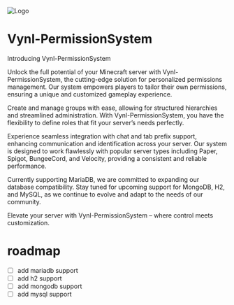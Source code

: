 ![Logo](https://cdn.discordapp.com/attachments/1188215566935265280/1237533985014284299/OIG4.png?ex=663bfed6&is=663aad56&hm=cec2b0c6457c92339d5c385538bbc8961e02e0f00bf888483cfa878b63e71db2&)


# Vynl-PermissionSystem
Introducing Vynl-PermissionSystem

Unlock the full potential of your Minecraft server with Vynl-PermissionSystem, the cutting-edge solution for personalized permissions management. Our system empowers players to tailor their own permissions, ensuring a unique and customized gameplay experience.

Create and manage groups with ease, allowing for structured hierarchies and streamlined administration. With Vynl-PermissionSystem, you have the flexibility to define roles that fit your server’s needs perfectly.

Experience seamless integration with chat and tab prefix support, enhancing communication and identification across your server. Our system is designed to work flawlessly with popular server types including Paper, Spigot, BungeeCord, and Velocity, providing a consistent and reliable performance.

Currently supporting MariaDB, we are committed to expanding our database compatibility. Stay tuned for upcoming support for MongoDB, H2, and MySQL, as we continue to evolve and adapt to the needs of our community.

Elevate your server with Vynl-PermissionSystem – where control meets customization.

# roadmap
- [ ] add mariadb support
- [ ] add h2 support 
- [ ] add mongodb support
- [ ] add mysql support
